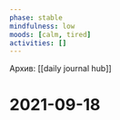 ```yaml
---
phase: stable
mindfulness: low
moods: [calm, tired]
activities: []
---
```

Архив: [[daily journal hub]]
# 2021-09-18
